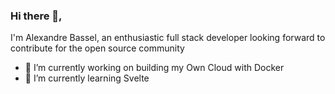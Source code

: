 ### Hi there 👋, 

I'm Alexandre Bassel, an enthusiastic full stack developer looking forward to contribute for the open source community

- 🔭 I’m currently working on building my Own Cloud with Docker 
- 🌱 I’m currently learning Svelte

<!-- https://github.com/anuraghazra/github-readme-stats -->
<!-- ![abassel's GitHub stats](https://github-readme-stats.vercel.app/api?username=abassel&hide=stars,issues,contribs&count_private=true&show_icons=true)

![Top Langs](https://github-readme-stats.vercel.app/api/top-langs/?username=abassel&layout=compact) -->


<!--
**abassel/abassel** is a ✨ _special_ ✨ repository because its `README.md` (this file) appears on your GitHub profile.

Here are some ideas to get you started:


- 👯 I’m looking to collaborate on ...
- 🤔 I’m looking for help with ...
- 💬 Ask me about ...
- 📫 How to reach me: ...
- 😄 Pronouns: ...
- ⚡ Fun fact: ...
-->
